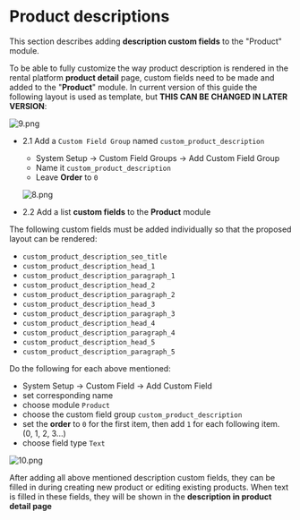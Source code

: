 # Product descriptions

This section describes adding **description custom fields** to the "Product" module.

To be able to fully customize the way product description is rendered in the rental platform **product detail** page, custom fields need to be made and added to the "**Product**" module. In current version of this guide the following layout is used as template, but **__THIS CAN BE CHANGED IN LATER VERSION__**:

![9.png](https://bitbucket.org/repo/qEd965M/images/18129596-9.png)

* 2.1 Add a `Custom Field Group` named `custom_product_description`
    - System Setup -> Custom Field Groups -> Add Custom Field Group
    - Name it `custom_product_description`
    - Leave **Order** to `0`

    ![8.png](https://bitbucket.org/repo/qEd965M/images/352362168-8.png)

* 2.2 Add a list **custom fields** to the **Product** module

The following custom fields must be added individually so that the proposed layout can be rendered:

* `custom_product_description_seo_title`
* `custom_product_description_head_1`
* `custom_product_description_paragraph_1`
* `custom_product_description_head_2`
* `custom_product_description_paragraph_2`
* `custom_product_description_head_3`
* `custom_product_description_paragraph_3`
* `custom_product_description_head_4`
* `custom_product_description_paragraph_4`
* `custom_product_description_head_5`
* `custom_product_description_paragraph_5`

Do the following for each above mentioned:

- System Setup -> Custom Field -> Add Custom Field
- set corresponding name
- choose module `Product`
- choose the custom field group `custom_product_description`
- set the **order** to `0` for the first item, then add `1` for each following item. (0, 1, 2, 3...)
- choose field type `Text`

![10.png](https://bitbucket.org/repo/qEd965M/images/4195670066-10.png)

After adding all above mentioned description custom fields, they can be filled in during creating new product or editing existing products. When text is filled in these fields, they will be shown in the **description in product detail page**
